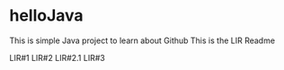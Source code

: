 # helloJava
This is simple Java project to learn about Github
This is the LIR Readme

LIR#1
LIR#2
LIR#2.1
LIR#3
